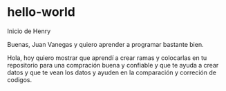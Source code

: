 # hello-world
Inicio de Henry

Buenas, Juan Vanegas y quiero aprender a programar bastante bien.

Hola, hoy quiero mostrar que aprendí a crear ramas y colocarlas en tu repositorio para una
compración buena y confiable y que te ayuda a crear datos y que te vean los datos y ayuden
en la comparación y correción de codigos.
